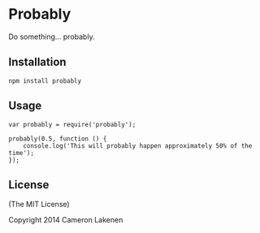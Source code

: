 # Probably #

Do something... probably.


## Installation ##

```
npm install probably
```


## Usage ##

```
var probably = require('probably');

probably(0.5, function () {
    console.log('This will probably happen approximately 50% of the time');
});
```


## License ##

(The MIT License)

Copyright 2014 Cameron Lakenen
